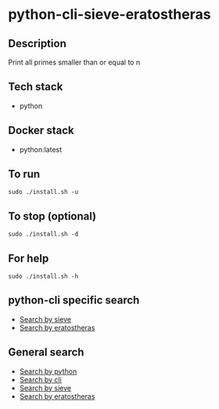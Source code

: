# python-cli-sieve-eratostheras

## Description
Print all primes smaller than or equal to n 

## Tech stack
- python

## Docker stack
- python:latest

## To run
`sudo ./install.sh -u`

## To stop (optional)
`sudo ./install.sh -d`

## For help
`sudo ./install.sh -h`

## python-cli specific search
- [Search by sieve](https://github.com/bearddan2000?tab=repositories&q=python-cli-sieve&type=&language=&sort=)
- [Search by eratostheras](https://github.com/bearddan2000?tab=repositories&q=python-cli-eratostheras&type=&language=&sort=)

## General search
- [Search by python](https://github.com/bearddan2000?tab=repositories&q=python&type=&language=&sort=)
- [Search by cli](https://github.com/bearddan2000?tab=repositories&q=cli&type=&language=&sort=)
- [Search by sieve](https://github.com/bearddan2000?tab=repositories&q=sieve&type=&language=&sort=)
- [Search by eratostheras](https://github.com/bearddan2000?tab=repositories&q=eratostheras&type=&language=&sort=)
